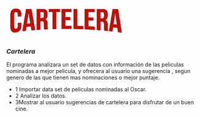 ![descripcion](/images/CARTELERA.png)

### _Cartelera_

El programa analizara un set de datos con información de las peliculas nominadas a mejor pelicula, y ofrecera al usuario una sugerencia , segun genero de las que tienen mas nominaciones o mejor puntaje. 

- 1 Importar data set de peliculas nominadas al Oscar.
- 2 Analizar los datos.
- 3Mostrar al usuario sugerencias de cartelera para disfrutar de un buen cine. 



